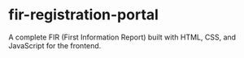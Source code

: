 # fir-registration-portal
A complete FIR (First Information Report)  built with HTML, CSS, and JavaScript for the frontend. 

